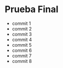# Prueba Final

- commit 1
- commit 2
- commit 3
- commit 4
- commit 5
- commit 6
- commit 7
- commit 8